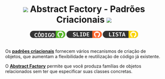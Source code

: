 
<h1 align="center">
<img src="https://media.giphy.com/media/hvRJCLFzcasrR4ia7z/giphy.gif" width="28">
Abstract Factory - Padrões Criacionais  <img src="https://media.giphy.com/media/12oufCB0MyZ1Go/giphy.gif" width="50">
</h1>
    
<div align="center">
  <a href="src"><img src="files/imgs/1.png"></a>
  <a href="files/seminarioPOO.pdf"><img src="files/imgs/2.png"></a>
  <a href="EXERCISE_LIST.md"><img src="files/imgs/3.png"></a>
</div>

<br>

Os [**padrões criacionais**](https://refactoring.guru/pt-br/design-patterns/creational-patterns#:~:text=Os%20padr%C3%B5es%20criacionais%20fornecem%20v%C3%A1rios%20mecanismos%20de%20cria%C3%A7%C3%A3o%20de%20objetos%2C%20que%20aumentam%20a%20flexibilidade%20e%20reutiliza%C3%A7%C3%A3o%20de%20c%C3%B3digo%20j%C3%A1%20existente.) fornecem vários mecanismos de criação de objetos, que aumentam a flexibilidade e reutilização de código já existente.


O [**Abstract Factory**](https://refactoring.guru/pt-br/design-patterns/abstract-factory#:~:text=O%20Abstract%20Factory%20%C3%A9%20um%20padr%C3%A3o%20de%20projeto%20criacional%20que%20permite%20que%20voc%C3%AA%20produza%20fam%C3%ADlias%20de%20objetos%20relacionados%20sem%20ter%20que%20especificar%20suas%20classes%C2%A0concretas.) permite que você produza famílias de objetos relacionados sem ter que especificar suas classes concretas.

